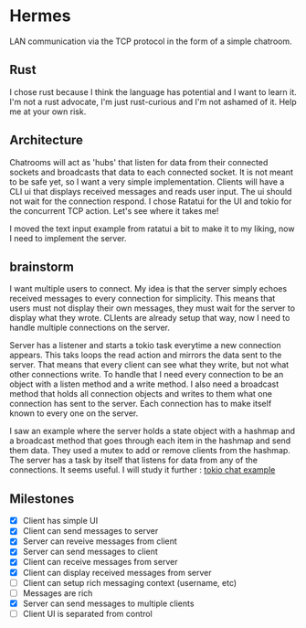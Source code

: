 # Hermes
LAN communication via the TCP protocol in the form of a simple chatroom.

## Rust
I chose rust because I think the language has potential and I want to learn it. I'm not a rust advocate, I'm just rust-curious and I'm not ashamed of it. Help me at your own risk.

## Architecture
Chatrooms will act as 'hubs' that listen for data from their connected sockets and broadcasts that data to each connected socket. It is not meant to be safe yet, so I want a very simple implementation. Clients will have a CLI ui that displays received messages and reads user input. The ui should not wait for the connection respond. I chose Ratatui for the UI and tokio for the concurrent TCP action. Let's see where it takes me!

I moved the text input example from ratatui a bit to make it to my liking, now I need to implement the server.

## brainstorm
I want multiple users to connect. My idea is that the server simply echoes received messages to every connection for simplicity. This means that users must not display their own messages, they must wait for the server to display what they wrote. CLIents are already setup that way, now I need to handle multiple connections on the server.

Server has a listener and starts a tokio task everytime a new connection appears. This taks loops the read action and mirrors the data sent to the server. That means that every client can see what they write, but not what other connections write. To handle that I need every connection to be an object with a listen method and a write method. I also need a broadcast method that holds all connection objects and writes to them what one connection has sent to the server. Each connection has to make itself known to every one on the server. 

I saw an example where the server holds a state object with a hashmap and a broadcast method that goes through each item in the hashmap and send them data. They used a mutex to add or remove clients from the hashmap. The server has a task by itself that listens for data from any of the connections. It seems useful. I will study it further : [tokio chat example](https://github.com/tokio-rs/tokio/blob/master/examples/chat.rs)

## Milestones
- [X] Client has simple UI
- [X] Client can send messages to server
- [X] Server can reveive messages from client
- [X] Server can send messages to client
- [X] Client can receive messages from server
- [X] Client can display received messages from server
- [ ] Client can setup rich messaging context (username, etc)
- [ ] Messages are rich
- [X] Server can send messages to multiple clients
- [ ] Client UI is separated from control
